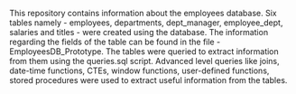This repository contains information about the employees database.
Six tables namely - employees, departments, dept_manager, employee_dept, salaries and titles - were created using the database.
The information regarding the fields of the table can be found in the file - EmployeesDB_Prototype.
The tables were queried to extract information from them using the queries.sql script. 
Advanced level queries like joins, date-time functions, CTEs, window functions, user-defined functions, stored procedures were used to extract useful information from the tables.
